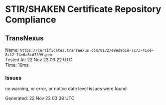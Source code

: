 # STIR/SHAKEN Certificate Repository Compliance

## TransNexus

Name: `https://certificates.transnexus.com/0172/e8ed9b1e-7c73-41ce-8c12-74e6a5cd7399.pem`\
Tested At: 22 Nov 23 03:22 UTC\
Time: 10ms

### Issues

no warning, or error, or notice date level issues were found

Generated: 22 Nov 23 03:38 UTC